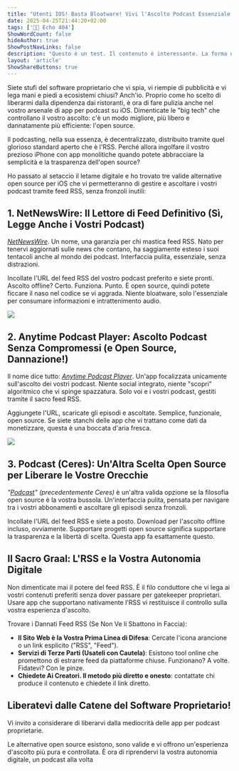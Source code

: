 ```yaml
---
title: "Utenti IOS! Basta Bloatware! Vivi l'Ascolto Podcast Essenziale con App Open Source"
date: 2025-04-25T21:44:20+02:00
tags: ['👨‍💻 Echo 404']
ShowWordCount: false
hideAuthor: true
ShowPostNavLinks: false
description: "Questo è un test. Il contenuto è interessante. La forma un pò meno"
layout: 'article'
ShowShareButtons: true
---
```


Siete stufi del software proprietario che vi spia, vi riempie di pubblicità e vi lega mani e piedi a ecosistemi chiusi? Anch'io. Proprio come ho scelto di liberarmi dalla dipendenza dai ristoranti, è ora di fare pulizia anche nel vostro arsenale di app per podcast su iOS. Dimenticate le "big tech" che controllano il vostro ascolto: c'è un modo migliore, più libero e dannatamente più efficiente: l'open source.

Il podcasting, nella sua essenza, è decentralizzato, distribuito tramite quel glorioso standard aperto che è l'RSS. Perché allora ingolfare il vostro prezioso iPhone con app monolitiche quando potete abbracciare la semplicità e la trasparenza dell'open source?

Ho passato al setaccio il letame digitale e ho trovato tre valide alternative open source per iOS che vi permetteranno di gestire e ascoltare i vostri podcast tramite feed RSS, senza fronzoli inutili:

## 1. NetNewsWire: Il Lettore di Feed Definitivo (Sì, Legge Anche i Vostri Podcast)

_[NetNewsWire](https://github.com/Ranchero-Software/NetNewsWire)_. Un nome, una garanzia per chi mastica feed RSS. Nato per tenervi aggiornati sulle news che contano, ha saggiamente esteso i suoi tentacoli anche al mondo dei podcast. Interfaccia pulita, essenziale, senza distrazioni.

Incollate l'URL del feed RSS del vostro podcast preferito e siete pronti. Ascolto offline? Certo. Funziona. Punto. È open source, quindi potete ficcare il naso nel codice se vi aggrada. Niente bloatware, solo l'essenziale per consumare informazioni e intrattenimento audio.

![](https://netnewswire.com/images/nnwios5/iPad-Light-Thumb.png)


## 2. Anytime Podcast Player: Ascolto Podcast Senza Compromessi (e Open Source, Dannazione!)

Il nome dice tutto: _[Anytime Podcast Player](https://github.com/amugofjava/anytime_podcast_player)_. Un'app focalizzata unicamente sull'ascolto dei vostri podcast. Niente social integrato, niente "scopri" algoritmico che vi spinge spazzatura. Solo voi e i vostri podcast, gestiti tramite il sacro feed RSS.

Aggiungete l'URL, scaricate gli episodi e ascoltate. Semplice, funzionale, open source. Se siete stanchi delle app che vi trattano come dati da monetizzare, questa è una boccata d'aria fresca.

![](https://github.com/amugofjava/anytime_podcast_player/blob/master/docs/screenshot1b.png?raw=true)

## 3. Podcast (Ceres): Un'Altra Scelta Open Source per Liberare le Vostre Orecchie

_"[Podcast](https://github.com/cuappdev/podcast-ios)" (precedentemente Ceres)_ è un'altra valida opzione se la filosofia open source è la vostra bussola. Un'interfaccia pulita, pensata per navigare tra i vostri abbonamenti e ascoltare gli episodi senza fronzoli.

Incollate l'URL del feed RSS e siete a posto. Download per l'ascolto offline incluso, ovviamente. Supportare progetti open source significa supportare la trasparenza e la libertà di scelta. Questa app fa esattamente questo.


## Il Sacro Graal: L'RSS e la Vostra Autonomia Digitale

Non dimenticate mai il potere del feed RSS. È il filo conduttore che vi lega ai vostri contenuti preferiti senza dover passare per gatekeeper proprietari. Usare app che supportano nativamente l'RSS vi restituisce il controllo sulla vostra esperienza d'ascolto.

Trovare i Dannati Feed RSS (Se Non Ve li Sbattono in Faccia):

- **Il Sito Web è la Vostra Prima Linea di Difesa**: Cercate l'icona arancione o un link esplicito ("RSS", "Feed").
- **Servizi di Terze Parti (Usateli con Cautela)**: Esistono tool online che promettono di estrarre feed da piattaforme chiuse. Funzionano? A volte. Fidatevi? Con le pinze.
- **Chiedete Ai Creatori. Il metodo più diretto e onesto**: contattate chi produce il contenuto e chiedete il link diretto.

## Liberatevi dalle Catene del Software Proprietario!

Vi invito a considerare di liberarvi dalla mediocrità delle app per podcast proprietarie.

Le alternative open source esistono, sono valide e vi offrono un'esperienza d'ascolto più pura e controllata. È ora di riprendervi la vostra autonomia digitale, un podcast alla volta


